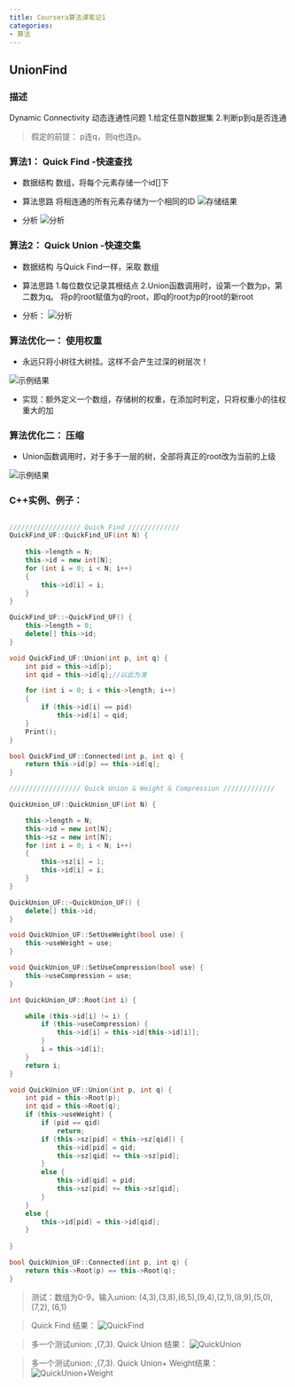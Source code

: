 ```yaml
---
title: Coursera算法课笔记1
categories:
- 算法
---
```


## UnionFind

### 描述
Dynamic Connectivity 动态连通性问题
 1.给定任意N数据集
 2.判断p到q是否连通

> 假定的前提： p连q，则q也连p。 

### 算法1： Quick Find -快速查找

* 数据结构
数组，将每个元素存储一个id[]下

* 算法思路
将相连通的所有元素存储为一个相同的ID
![存储结果](/img/1598259821964.png)

* 分析
 ![分析](/img/1598260733232.png)
 
 ### 算法2： Quick Union -快速交集
 
 * 数据结构
   与Quick Find一样，采取 数组
   
 * 算法思路
   1.每位数仅记录其根结点
   2.Union函数调用时，设第一个数为p，第二数为q。 将p的root赋值为q的root，即q的root为p的root的新root

  * 分析：
   ![分析](/img/1598273584691.png)
   
   ### 算法优化一： 使用权重
   
   * 永远只将小树往大树挂。这样不会产生过深的树层次！
   
   ![示例结果](/img/1598273763851.png)
  
  * 实现：额外定义一个数组，存储树的权重，在添加时判定，只将权重小的往权重大的加

### 算法优化二： 压缩

 * Union函数调用时，对于多于一层的树，全部将真正的root改为当前的上级

![示例结果](/img/1598273932723.png)



### C++实例、例子：

```c++

////////////////// Quick Find /////////////
QuickFind_UF::QuickFind_UF(int N) {
	
	this->length = N;
	this->id = new int[N];
	for (int i = 0; i < N; i++)
	{
		this->id[i] = i;
	}
}

QuickFind_UF::~QuickFind_UF() {
	this->length = 0;
	delete[] this->id;
}

void QuickFind_UF::Union(int p, int q) {
	int pid = this->id[p];
	int qid = this->id[q];//以此为准

	for (int i = 0; i < this->length; i++)
	{
		if (this->id[i] == pid)
			this->id[i] = qid;
	}
	Print();
}

bool QuickFind_UF::Connected(int p, int q) {
	return this->id[p] == this->id[q];
}

////////////////// Quick Union & Weight & Compression /////////////

QuickUnion_UF::QuickUnion_UF(int N) {

	this->length = N;
	this->id = new int[N];
	this->sz = new int[N];
	for (int i = 0; i < N; i++)
	{
		this->sz[i] = 1;
		this->id[i] = i;
	}	
}

QuickUnion_UF::~QuickUnion_UF() {
	delete[] this->id;
}

void QuickUnion_UF::SetUseWeight(bool use) {
	this->useWeight = use;
}

void QuickUnion_UF::SetUseCompression(bool use) {
	this->useCompression = use;
}

int QuickUnion_UF::Root(int i) {

	while (this->id[i] != i) {
		if (this->useCompression) {
			this->id[i] = this->id[this->id[i]];
		}
		i = this->id[i];
	}
	return i;
}

void QuickUnion_UF::Union(int p, int q) {
	int pid = this->Root(p);
	int qid = this->Root(q);
	if (this->useWeight) {
		if (pid == qid)
			return;
		if (this->sz[pid] < this->sz[qid]) {
			this->id[pid] = qid;
			this->sz[qid] += this->sz[pid];
		}
		else {
			this->id[qid] = pid;
			this->sz[pid] += this->sz[qid];
		}
	}
	else {
		this->id[pid] = this->id[qid];
	}
	
}

bool QuickUnion_UF::Connected(int p, int q) {
	return this->Root(p) == this->Root(q);
}

```
> 测试：数组为0-9，输入union:  (4,3),(3,8),(6,5),(9,4),(2,1),(8,9),(5,0),(7,2), (6,1)

> Quick Find 结果：
![QuickFind](/img/1598274190104.png)

> 多一个测试union: ,(7,3). Quick Union 结果：
![QuickUnion](/img/1598274216079.png)

> 多一个测试union: ,(7,3). Quick Union+ Weight结果：
![QuickUnion+Weight](/img/1598274276096.png)
